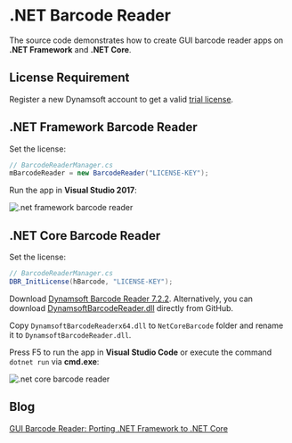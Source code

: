 # .NET Barcode Reader

The source code demonstrates how to create GUI barcode reader apps on **.NET Framework** and **.NET Core**.

## License Requirement
Register a new Dynamsoft account to get a valid [trial license](https://www.dynamsoft.com/CustomerPortal/Portal/Triallicense.aspx).

## .NET Framework Barcode Reader
Set the license:

```C#
// BarcodeReaderManager.cs
mBarcodeReader = new BarcodeReader("LICENSE-KEY");
```

Run the app in **Visual Studio 2017**:

![.net framework barcode reader](http://www.codepool.biz/wp-content/uploads/2019/11/net-framework-barcode-reader.png)

## .NET Core Barcode Reader
Set the license:

```C#
// BarcodeReaderManager.cs
DBR_InitLicense(hBarcode, "LICENSE-KEY");
```

Download [Dynamsoft Barcode Reader 7.2.2](https://www.dynamsoft.com/Downloads/Dynamic-Barcode-Reader-Download.aspx). Alternatively, you can download [DynamsoftBarcodeReader.dll](https://github.com/yushulx/net-barcode-reader/releases/download/v1.0/DynamsoftBarcodeReader.dll) directly from GitHub.

Copy `DynamsoftBarcodeReaderx64.dll` to `NetCoreBarcode` folder and rename it to `DynamsoftBarcodeReader.dll`.

Press F5 to run the app in **Visual Studio Code** or execute the command `dotnet run` via **cmd.exe**:

![.net core barcode reader](http://www.codepool.biz/wp-content/uploads/2019/11/net-core-barcode-reader.png)


## Blog
[GUI Barcode Reader: Porting .NET Framework to .NET Core](https://www.codepool.biz/net-core-gui-barcode-reader.html)
